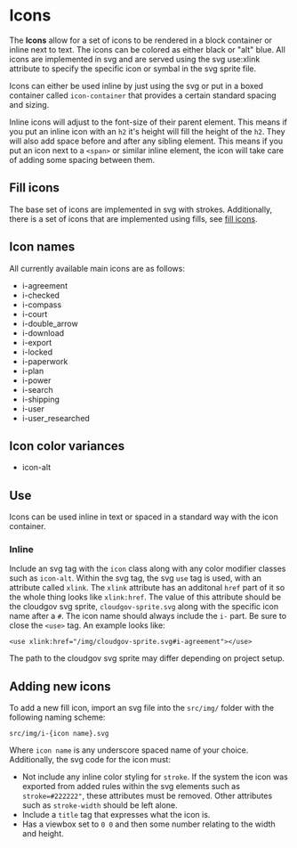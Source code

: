 
# Icons

The **Icons** allow for a set of icons to be rendered in a block container or
inline next to text. The icons can be colored as either black or "alt" blue. All
icons are implemented in svg and are served using the svg use:xlink attribute
to specify the specific icon or symbal in the svg sprite file.

Icons can either be used inline by just using the svg or put in a boxed container
called `icon-container` that provides a certain standard spacing and sizing.

Inline icons will adjust to the font-size of their parent element. This means
if you put an inline icon with an `h2` it's height will fill the height of the
`h2`. They will also add space before and after any sibling element. This means
if you put an icon next to a `<span>` or similar inline element, the icon will
take care of adding some spacing between them.

## Fill icons

The base set of icons are implemented in svg with strokes. Additionally, there
is a set of icons that are implemented using fills, see [fill icons](/components/detail/icon-fill--default).

## Icon names

All currently available main icons are as follows:

- i-agreement
- i-checked
- i-compass
- i-court
- i-double_arrow
- i-download
- i-export
- i-locked
- i-paperwork
- i-plan
- i-power
- i-search
- i-shipping
- i-user
- i-user_researched

## Icon color variances

- icon-alt

## Use

Icons can be used inline in text or spaced in a standard way with the icon container.

### Inline

Include an svg tag with the `icon` class along with any color modifier classes
such as `icon-alt`. Within the svg tag, the svg `use` tag is used, with an
attribute called `xlink`. The `xlink` attribute has an additonal `href` part of
it so the whole thing looks like `xlink:href`. The value of this attribute should
be the cloudgov svg sprite, `cloudgov-sprite.svg` along with the specific icon
name after a `#`. The icon name should always include the `i-` part. Be sure to
close the `<use>` tag. An example looks like:

```
<use xlink:href="/img/cloudgov-sprite.svg#i-agreement"></use>
```

The path to the cloudgov svg sprite may differ depending on project setup.

## Adding new icons

To add a new fill icon, import an svg file into the `src/img/` folder with the
following naming scheme:

```
src/img/i-{icon name}.svg
```

Where `icon name` is any underscore spaced name of your choice. Additionally,
the svg code for the icon must:

- Not include any inline color styling for `stroke`. If the system the icon was
  exported from added rules within the svg elements such as `stroke=#222222"`,
  these attributes must be removed. Other attributes such as `stroke-width`
  should be left alone.
- Include a `title` tag that expresses what the icon is.
- Has a viewbox set to `0 0` and then some number relating to the width and
  height.
